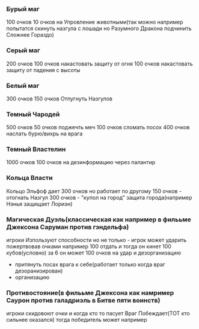 ### Бурый маг

100 очков
10 очков на Упровление животными(так можно например попытатся скинуть назгула с лошади но Разумного Дракона подчинить Сложнее Гораздо)

### Серый маг

200 очков
100 очков накастовать защиту от огня
100 очков накастовать защиту от падения с высоты


### Белый маг

300 очков
150 очков Отпугнуть Назгулов

### Темный Чародей

500 очков
50 очков поджечть меч
100 очков сломать посох
400 очков наслать бурю/вихрь на врага

### Темный Властелин

1000 очков
100 очков на дезинформацию через палантир

### Кольца Власти

Кольцо Эльфоф дает 300 очков но работает по другому
150 очков - отогнать Назгул
300 очков - "купол на город" защита города(например Нэнья защищает Лориэн)

### Магическая Дуэль(классическая как например в филььме Джексона Саруман против гэндельфа)

игроки Изпользуют способности но не только - игрок может ударить пожертвовав очками например 100 отдать и тогда он кинет 100 кубов(условно) за 6 он может
100 очков на удар и дезорганизацию
- притянуть посах врага к себе(работает только когда враг дезоранизирован)
- организацию


### Противостояние(в филььме Джексона как намример Саурон против галадриэль в Битве пяти воинств)

игроки скидовоют очки и когда кто то пасует Враг Побеждает(ТОТ кто сильнее оказался) тогда победитель может например
